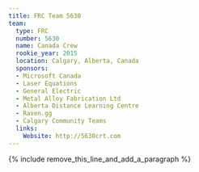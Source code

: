 ```yaml
---
title: FRC Team 5630
team:
  type: FRC
  number: 5630
  name: Canada Crew
  rookie_year: 2015
  location: Calgary, Alberta, Canada
  sponsors:
  - Microsoft Canada
  - Laser Equations
  - General Electric
  - Metal Alloy Fabrication Ltd
  - Alberta Distance Learning Centre
  - Raven.gg
  - Calgary Community Teams
  links:
    Website: http://5630crt.com
---
```


{% include remove_this_line_and_add_a_paragraph %}